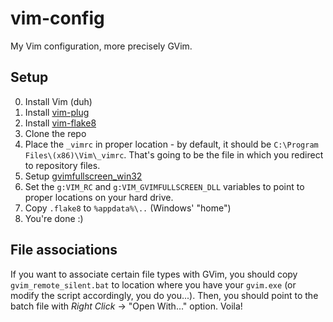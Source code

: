 # vim-config
My Vim configuration, more precisely GVim.

## Setup
0. Install Vim (duh)
1. Install [vim-plug](https://github.com/junegunn/vim-plug)
2. Install [vim-flake8](https://github.com/nvie/vim-flake8)
3. Clone the repo
4. Place the `_vimrc` in proper location - by default, it should be `C:\Program Files\(x86)\Vim\_vimrc`. That's going to be the file in which you redirect to repository files.
5. Setup [gvimfullscreen_win32](https://github.com/ashrasmun/gvimfullscreen_win32)
6. Set the `g:VIM_RC` and `g:VIM_GVIMFULLSCREEN_DLL` variables to point to proper locations on your hard drive.
7. Copy `.flake8` to `%appdata%\..` (Windows' "home")
8. You're done :)

## File associations
If you want to associate certain file types with GVim, you should copy `gvim_remote_silent.bat` to location where you have your `gvim.exe` (or modify the script accordingly, you do you...). Then, you should point to the batch file with _Right Click_ -> "Open With..." option. Voila!
